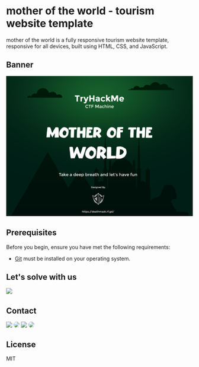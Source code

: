 # mother of the world -  tourism website template
mother of the world is a fully responsive tourism website template, responsive for all devices, built using HTML, CSS, and JavaScript.


## Banner

![mother of the world Desktop Banner](./website-demo-image/motw_ctf.png "Desktop Banner")


## Prerequisites

Before you begin, ensure you have met the following requirements:

* [Git](https://git-scm.com/downloads "Download Git") must be installed on your operating system.


## Let's solve with us

<a href="" target="_blank"><img src="https://custom-icon-badges.herokuapp.com/badge/Writeup-yellow?logo=writeup&logoColor=black%22%20style=%22border-radius:%2050px%22%20target=%22_blank"></a>


## Contact

<p align="left">
  <a href="https://deathmask.rf.gd" target="_blank"><img src="https://custom-icon-badges.herokuapp.com/badge/Website-white?style=for-the-badge&logo=earth_9647256&logoColor=black%22%20style=%22border-radius:%2030px%22%20target=%22_blank"></a>
  <a href="https://www.linkedin.com/in/ahmed-abd-alalim-286768299/" target="_blank"><img src="https://img.shields.io/badge/-LinkedIn-%230077B5?style=for-the-badge&logo=linkedin&logoColor=white" style="border-radius: 30px" target="_blank"></a>
  <a href="https://github.com/Death-Mask" target="_blank"><img src="https://img.shields.io/badge/GitHub-000000?style=for-the-badge&logo=github&logoColor=whit style="border-radius: 30px" target="_blank"></a>
  <a href="https://tryhackme.com/p/DeathMask" target="_blank"><img src="https://custom-icon-badges.herokuapp.com/badge/TryHackMe-262c3e?style=for-the-badge&logo=tryhackme&logoColor=white" style="border-radius: 30px" target="_blank"></a>
</p>


## License

MIT
